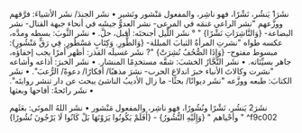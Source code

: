 نشَرَ1 يَنشُر، نَشْرًا، فهو ناشِر، والمفعول مَنْشور ونَشير
• نشَر الجندَ/ نشَر الأشياءَ: فرَّقهم ووزَّعهم "نشر الراعي غنمَه في المرعى- نشر العدوُّ جيشَه في أنحاء جبهة القتال- نشر البضاعة- {وَالنَّاشِرَاتِ نَشْرًا} " ° نشَر اللَّيل أجنحتَه: أقبل، حلَّ.
• نشَر الثَّوبَ: بسطه ومدَّه، عكسه طواه "نشرتِ المرأةُ الثيابَ المبللة- {وَالطُّورِ. وَكِتَابٍ مَسْطُورٍ. فِي رَقٍّ مَنْشُورٍ}: مبسوط مفتوح- {وَإِذَا الصُّحُفُ نُشِرَتْ} "? نشَر غسيلَه القذر: أظهر أمرًا يجب إخفاؤه، جاهر بسيِّئاته.
• نشَر النَّجَّارُ الخشبَ: شقَّه مستخدِمًا المنشار.
• نشَر الخبرَ: أذاعه وأشاعه "نشرت وكالاتَ الأنباء خبرَ اندلاع الحرب- نشرَ مذهبًا/ أفكارًا/ دعوةً/ الرُّعبَ".
• نشَر الكتابَ: طبعه ووزَّعه "نشَر ديوانًا/ بحثًا- ما زال الأديبُ الناشئ يبحث عن دار تنشر روايتَه".
• نشَر رائحةً: أفاحها وبعثها


نشَرَ2 يَنشُر، نَشْرًا ونُشُورًا، فهو ناشِر، والمفعول مَنْشور
• نشَر اللهُ الموتَى: بعَثَهم وأحْياهم " {وَإِلَيْهِ النُّشُورُ} - {أَفَلَمْ يَكُونُوا يَرَوْنَهَا بَلْ كَانُوا لَا يَرْجُونَ نُشُورًا} " ^f9c002
